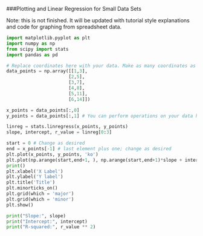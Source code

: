 ###Plotting and Linear Regression for Small Data Sets

Note: this is not finished. It will be updated with tutorial style explanations and code for graphing from spreadsheet data.

```python
import matplotlib.pyplot as plt
import numpy as np
from scipy import stats
import pandas as pd

# Replace coordinates here with your data. Make as many coordinates as necessary.
data_points = np.array([[1,3],
                       [2,5],
                       [3,7],
                       [4,8],
                       [5,11],
                       [6,14]])

x_points = data_points[:,0]
y_points = data_points[:,1] # You can perform operations on your data here such as np.log10(data_points[:,1])

linreg = stats.linregress(x_points, y_points)
slope, intercept, r_value = linreg[0:3]

start = 0 # Change as desired
end = x_points[-1] # last element plus one; change as desired
plt.plot(x_points, y_points, 'ko')
plt.plot(np.arange(start,end+1, ), np.arange(start,end+1)*slope + intercept, 'k-')
print()
plt.xlabel('X Label')
plt.ylabel('Y label')
plt.title('Title')
plt.minorticks_on()
plt.grid(which = 'major')
plt.grid(which = 'minor')
plt.show()

print("Slope:", slope)
print("Intercept:", intercept)
print("R-squared:", r_value ** 2)
```
